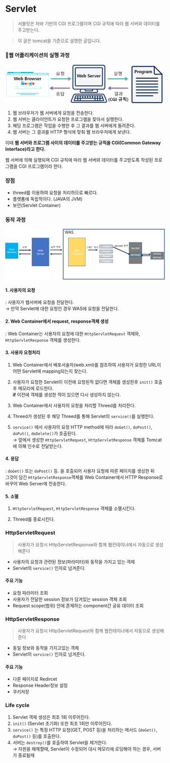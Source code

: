 # Servlet
> 서블릿은 자바 기반의 CGI 프로그램이며 CGI 규칙에 따라 웹 서버와 데이터를 주고받는다.  

> 이 글은 tomcat을 기준으로 설명한 글입니다.

### 웹 어플리케이션의 실행 과정
<img width=500px src="./img/web-application-run-process.png">

1. 웹 브라우저가 웹 서버에게 요청을 전송한다.
2. 웹 서버는 클라이언트가 요청한 프로그램을 찾아서 실행한다.
3. 해당 프로그램은 작업을 수행한 후 그 결과를 웹 서버에게 돌려준다.
4. 웹 서버는 그 결과를 HTTP 형식에 맞춰 웹 브라우저에게 보낸다.

이때 **웹 서버와 프로그램 사이의 데이터를 주고받는 규칙을 CGI(Common Gateway Interface)라고 한다.**

웹 서버에 의해 실행되며 CGI 규칙에 따라 웹 서버와 데이터를 주고받도록 작성된 프로그램을 CGI 프로그램이라 한다.  

### 장점
- threed를 이용하여 요청을 처리하므로 빠르다.
- 플랫폼에 독립적이다. (JAVA의 JVM)
- 보안(Servlet Container)

### 동작 과정
<img width=650px src="./img/servlet-process.png">

#### 1. 사용자의 요청
: 사용자가 웹서버에 요청을 전달한다.  
   &rarr; 만약 Servlet에 대한 요청인 경우 WAS에 요청을 전달한다.
#### 2. Web Container에서 request, response객체 생성
: Web Container는 사용자의 요청에 대한 `HttpServletRequest` 객체와, `HttpServletResponse` 객체를 생성한다.
#### 3. 사용자 요청처리
1. Web Container에서 배포서술자(web.xml)를 참조하여 사용자가 요청한 URL이 어떤 Servlet에 mapping되는지 찾는다.

2. 사용자가 요청한 Servlet이 이전에 요청된적 없다면 객체를 생성한후 `init()` 호출후 메모리에 로드한다.  
   **if** 이전에 객체를 생성한 적이 있으면 다시 생성하지 않는다.
3. Web Container에서 사용자의 요청을 처리할 Threed를 처리한다.
4. Threed가 생성된 후 해당 Threed를 통해 Servlet의 `service()`를 실행한다.
5. `service()` 에서 사용자의 요청 HTTP method에 따라 `doGet()`, `doPost()`, `doPut()`, `doDelete()`가 호출된다.  
   &rarr; 앞에서 생성한 `HttpServletRequest`, `HttpServletResponse` 객체를 Tomcat에 의해 인수로 전달받는다.

#### 4. 응답
: `doGet()` 또는 `doPost()` 등. 을 호출되어 사용자 요청에 따른 페이지를 생성한 뒤  
그것이 담긴 `HttpServletResponse`객체를 Web Container에서 HTTP Response로 바꾸어 Web Server에 전송한다.

#### 5. 소멸
1. `HttpServletRequest`, `HttpServletResponse` 객체를 소멸시킨다.

2. Threed를 종료시킨다.

### HttpServletRequest
> 사용자가 요청시 HttpServletResponse와 함께 웹컨테이너에서 자동으로 생성해준다
- 사용자의 요청과 관련된 정보(파라미터)와 동작을 가지고 있는 객체
- Servlet의 `service()` 인자로 넘겨준다.

#### 주요 기능
- 요청 파라미터 조회
- 사용자가 전달한 session 정보가 담겨있는 session 객체 조회
- Request scope(범위) 안에 존제하는 component간 공유 데이터 조회

### HttpServletResponse
> 사용자가 요청시 HttpServletRequest와 함께 웹컨테이너에서 자동으로 생성해준다
- 동일 정보와 동작을 가지고있는 객체
- Servlet의 `service()` 인자로 넘겨준다.

#### 주요 기능
- 다른 페이지로 Redircet
- Response Header정보 설정
- 쿠키저장

### Life cycle
1. Servlet 객체 생성은 최초 1회 이루어진다.
2. `init()` (Servlet 초기화) 또한 최초 1회만 이루어진다.
3. `service()` 는 특정 HTTP 요청(GET, POST 등)을 처리하는 메서드 (`doGet()`, `doPost()` 등)를 호출한다.
4. 서버는 `destroy()`를 호출하여 Servlet을 제거한다.  
   &rarr; 자원을 해제할때, Servlet이 수정되어 대시 메모리에 로딩해야 하는 경우, 서버가 종료될때
